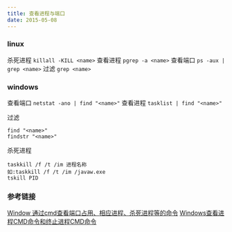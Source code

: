 ```yaml
---
title: 查看进程与端口
date: 2015-05-08
---
```



### linux

杀死进程       `killall -KILL <name>`
查看进程 `pgrep -a <name>`
查看端口 `ps -aux | grep <name>`
过滤     `grep <name>`

### windows

查看端口 `netstat -ano | find "<name>"`
查看进程 `tasklist | find "<name>"`

过滤

	find "<name>"
	findstr "<name>"

杀死进程  

	taskkill /f /t /im 进程名称 
	如:taskkill /f /t /im /javaw.exe	
	tskill PID

### 参考链接

[Window 通过cmd查看端口占用、相应进程、杀死进程等的命令](http://blog.csdn.net/jiangwei0910410003/article/details/18967441)
[Windows查看进程CMD命令和终止进程CMD命令](http://blog.csdn.net/hmsiwtv/article/details/7886837)
